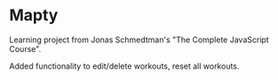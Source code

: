 # Mapty

Learning project from Jonas Schmedtman's "The Complete JavaScript Course".

Added functionality to edit/delete workouts, reset all workouts.
